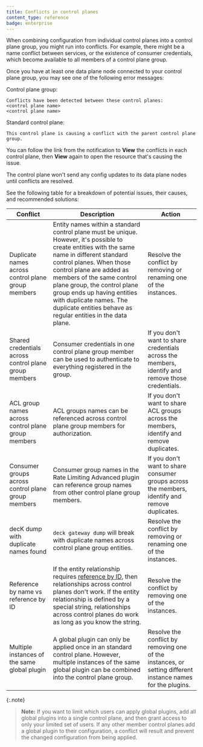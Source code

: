 ```yaml
---
title: Conflicts in control planes
content_type: reference
badge: enterprise
---
```


When combining configuration from individual control planes into a control 
plane group, you might run into conflicts.
For example, there might be a name conflict between services, or the existence 
of consumer credentials, which become available to all members of a control plane group.

Once you have at least one data plane node connected to your control plane group, 
you may see one of the following error messages:

Control plane group:

```
Conflicts have been detected between these control planes: 
<control plane name>
<control plane name>
```

Standard control plane:
```
This control plane is causing a conflict with the parent control plane group.
```

You can follow the link from the notification to **View** the conflicts in each control plane, 
then **View** again to open the resource that's causing the issue.

The control plane won't send any config updates to its data plane nodes until conflicts are resolved.

See the following table for a breakdown of potential issues, their causes, and recommended solutions:

Conflict | Description | Action
-----------|-------------|--------
Duplicate names across control plane group members | Entity names within a standard control plane must be unique. However, it's possible to create entities with the same name in different standard control planes. When those control plane are added as members of the same control plane group, the control plane group ends up having entities with duplicate names. The duplicate entities behave as regular entities in the data plane. | Resolve the conflict by removing or renaming one of the instances.
Shared credentials across control plane group members | Consumer credentials in one control plane group member can be used to authenticate to everything registered in the group.| If you don't want to share credentials across the members, identify and remove those credentials.
ACL group names across control plane group members | ACL groups names can be referenced across control plane group members for authorization. | If you don't want to share ACL groups across the members, identify and remove duplicates.
Consumer groups across control plane group members | Consumer group names in the Rate Limiting Advanced plugin can reference group names from other control plane group members.| If you don't want to share consumer groups across the members, identify and remove duplicates.
decK dump with duplicate names found | `deck gateway dump` will break with duplicate names across control plane group entities. | Resolve the conflict by removing or renaming one of the instances.
Reference by name vs reference by ID | If the entity relationship requires [reference by ID](/konnect/gateway-manager/control-plane-groups/#configuring-core-entities), then relationships across control planes don't work. If the entity relationship is defined by a special string, relationships across control planes do work as long as you know the string. | Resolve the conflict by removing one of the instances.
Multiple instances of the same global plugin | A global plugin can only be applied once in an standard control plane. However, multiple instances of the same global plugin can be combined into the control plane group. | Resolve the conflict by removing one of the instances, or setting different instance names for the plugins.

{:.note}
> **Note:** If you want to limit which users can apply global plugins, add all global plugins into a single control plane, and then grant access to only your limited set of users. If any other member control planes add a global plugin to their configuration, a conflict will result and prevent the changed configuration from being applied.
